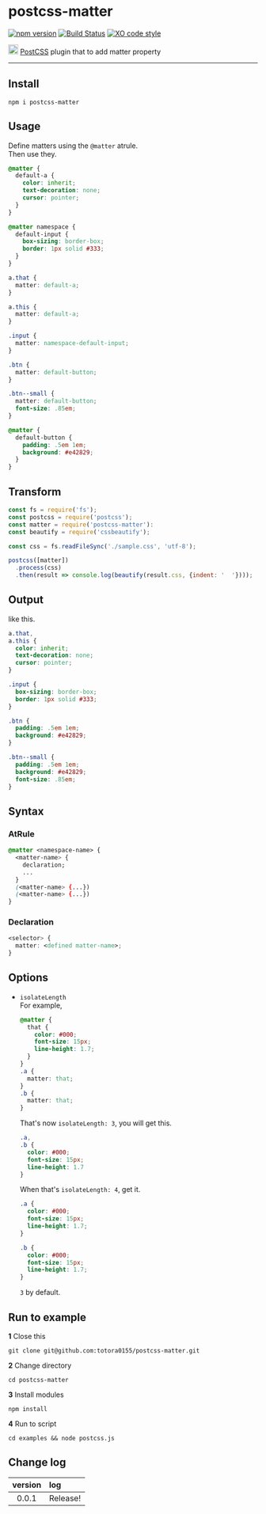 # postcss-matter

[![npm version](https://badge.fury.io/js/postcss-matter.svg)](https://badge.fury.io/js/postcss-matter)
[![Build Status](https://travis-ci.org/totora0155/postcss-matter.svg?branch=master)](https://travis-ci.org/totora0155/postcss-matter)
[![XO code style](https://img.shields.io/badge/code_style-XO-5ed9c7.svg)](https://github.com/sindresorhus/xo)

<p><img width="20" src="https://camo.githubusercontent.com/2ec260a9d4d3dcc109be800af0b29a8471ad5967/687474703a2f2f706f73746373732e6769746875622e696f2f706f73746373732f6c6f676f2e737667"> <a href="https://github.com/postcss/postcss">PostCSS</a> plugin that to add matter property</p>

---

## Install

```
npm i postcss-matter
```

## Usage

Define matters using the `@matter` atrule.  
Then use they.

```css
@matter {
  default-a {
    color: inherit;
    text-decoration: none;
    cursor: pointer;
  }
}

@matter namespace {
  default-input {
    box-sizing: border-box;
    border: 1px solid #333;
  }
}

a.that {
  matter: default-a;
}

a.this {
  matter: default-a;
}

.input {
  matter: namespace-default-input;
}

.btn {
  matter: default-button;
}

.btn--small {
  matter: default-button;
  font-size: .85em;
}

@matter {
  default-button {
    padding: .5em 1em;
    background: #e42829;
  }
}

```

## Transform

```javascript
const fs = require('fs');
const postcss = require('postcss');
const matter = require('postcss-matter'):
const beautify = require('cssbeautify');

const css = fs.readFileSync('./sample.css', 'utf-8');

postcss([matter])
  .process(css)
  .then(result => console.log(beautify(result.css, {indent: '  '})));

```

## Output

like this.

```css
a.that,
a.this {
  color: inherit;
  text-decoration: none;
  cursor: pointer;
}

.input {
  box-sizing: border-box;
  border: 1px solid #333;
}

.btn {
  padding: .5em 1em;
  background: #e42829;
}

.btn--small {
  padding: .5em 1em;
  background: #e42829;
  font-size: .85em;
}

```

## Syntax

### AtRule

```css
@matter <namespace-name> {
  <matter-name> {
    declaration;
    ...
  }
  (<matter-name> {...})
  (<matter-name> {...})
}
```

### Declaration

```css
<selector> {
  matter: <defined matter-name>;
}
```

## Options

- `isolateLength`   
  For example,
  ```css
  @matter {
    that {
      color: #000;
      font-size: 15px;
      line-height: 1.7;
    }
  }
  .a {
    matter: that;
  }
  .b {
    matter: that;
  }
  ```
  That's now `isolateLength: 3`, you will get this.
  ```css
  .a,
  .b {
    color: #000;
    font-size: 15px;
    line-height: 1.7
  }
  ```
  When that's `isolateLength: 4`, get it.
  ```css
  .a {
    color: #000;
    font-size: 15px;
    line-height: 1.7;
  }

  .b {
    color: #000;
    font-size: 15px;
    line-height: 1.7;
  }
  ```
  `3` by default.

## Run to example

**1** Close this

```
git clone git@github.com:totora0155/postcss-matter.git
```

**2** Change directory
```
cd postcss-matter
```

**3** Install modules
```
npm install
```

**4** Run to script
```
cd examples && node postcss.js
```

## Change log

|version|log|
|:-:|:--|
|0.0.1|Release!|
